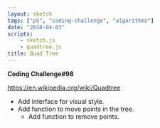 ```yaml
---
layout: sketch
tags: ["p5", "coding-challenge", "algorithms"]
date: "2018-04-03"
scripts: 
    - sketch.js
    - quadtree.js
title: Quad Tree
---
```


**Coding Challenge#98**

<https://en.wikipedia.org/wiki/Quadtree>

* Add interface for visual style.
* Add function to move points in the tree.
    * Add function to remove points.